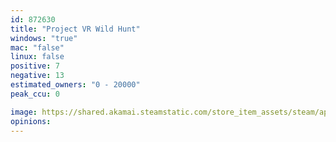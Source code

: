```yaml
---
id: 872630
title: "Project VR Wild Hunt"
windows: "true"
mac: "false"
linux: false
positive: 7
negative: 13
estimated_owners: "0 - 20000"
peak_ccu: 0

image: https://shared.akamai.steamstatic.com/store_item_assets/steam/apps/872630/header.jpg?t=1574707665
opinions:
---
```

